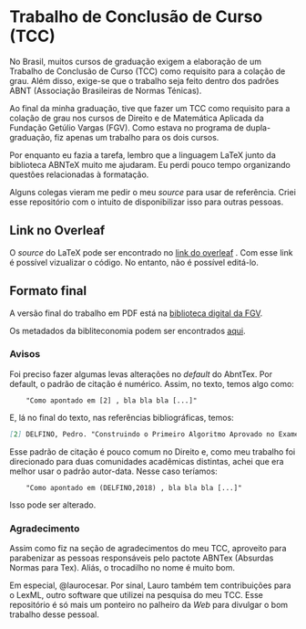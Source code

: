 # Trabalho de Conclusão de Curso (TCC)



No Brasil, muitos cursos de graduação exigem a elaboração de um Trabalho de Conclusão de Curso (TCC) como requisito para a colação de grau. Além disso, exige-se que o trabalho seja feito dentro dos padrões ABNT (Associação Brasileiras de Normas Ténicas).

Ao final da minha graduação, tive que fazer um TCC como requisito para a colação de grau nos cursos de Direito e de Matemática Aplicada da Fundação Getúlio Vargas (FGV). Como estava no programa de dupla-graduação, fiz apenas um trabalho para os dois cursos.

Por enquanto eu fazia a tarefa, lembro que a linguagem LaTeX junto da biblioteca ABNTeX muito me ajudaram. Eu perdi pouco tempo organizando questões relacionadas à formatação.

Alguns colegas vieram me pedir o meu *source* para usar de referência. Criei esse repositório com o intuito de disponibilizar isso para outras pessoas.



## Link no Overleaf

O *source* do LaTeX pode ser encontrado no [link do overleaf](https://www.overleaf.com/read/frsdddmzbhnr) . Com esse link é possível vizualizar o código. No entanto, não é possível editá-lo.



## Formato final

A versão final do trabalho em PDF está na [biblioteca digital da FGV](http://bibliotecadigital.fgv.br/dspace/bitstream/handle/10438/24728/PEDRO%20DELFINO.pdf?sequence=1&isAllowed=y).

Os metadados da bibliteconomia podem ser encontrados [aqui](http://bibliotecadigital.fgv.br/dspace/handle/10438/24728).

### Avisos

Foi preciso fazer algumas levas alterações no *default* do AbntTex.  Por default, o padrão de citação é numérico. Assim, no texto, temos algo como:

```
	"Como apontado em [2] , bla bla bla [...]"
```

 E, lá no final do texto, nas referências bibliográficas, temos:

```markdown
[2] DELFINO, Pedro. "Construindo o Primeiro Algoritmo Aprovado no Exame da OAB", 2018.
```

Esse padrão de citação é pouco comum no Direito e, como meu trabalho foi direcionado para duas comunidades acadêmicas distintas, achei que era melhor usar o padrão autor-data. Nesse caso teríamos:

```
	"Como apontado em (DELFINO,2018) , bla bla bla [...]"
```

Isso pode ser alterado.



### Agradecimento

Assim como fiz na seção de agradecimentos do meu TCC, aproveito para parabenizar as pessoas responsáveis pelo pactote ABNTex (Absurdas Normas para Tex). Aliás, o trocadilho no nome é muito bom.

Em especial, @laurocesar. Por sinal, Lauro também tem contribuições para o LexML, outro software que utilizei na pesquisa do meu TCC. Esse repositório é só mais um ponteiro no palheiro da *Web* para divulgar o bom trabalho desse pessoal.





